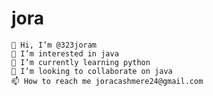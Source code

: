 # jora

    👋 Hi, I’m @323joram
    👀 I’m interested in java
    🌱 I’m currently learning python
    💞️ I’m looking to collaborate on java
    📫 How to reach me joracashmere24@gmail.com


